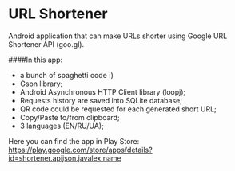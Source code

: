# URL Shortener
Android application that can make URLs shorter using Google URL Shortener API (goo.gl).

####In this app:
- a bunch of spaghetti code :)
- Gson library;
- Android Asynchronous HTTP Client library (loopj);
- Requests history are saved into SQLite database;
- QR code could be requested for each generated short URL;
- Copy/Paste to/from clipboard;
- 3 languages (EN/RU/UA);

Here you can find the app in Play Store:
https://play.google.com/store/apps/details?id=shortener.apijson.javalex.name
